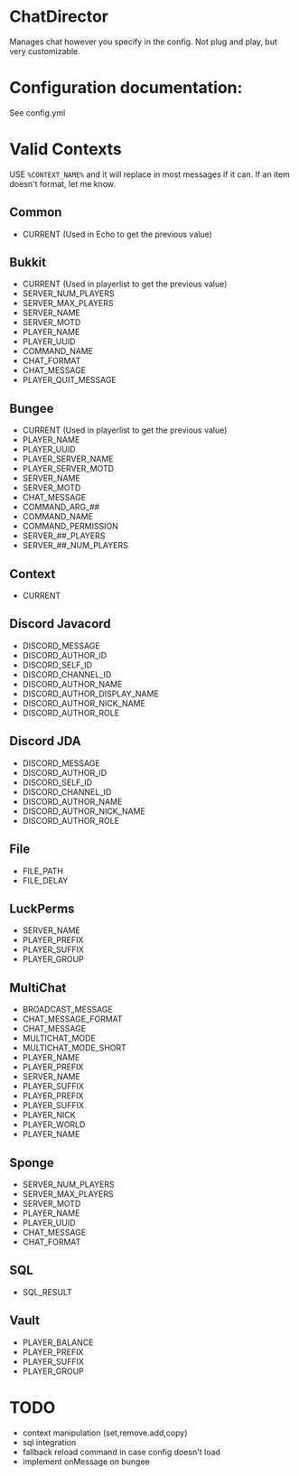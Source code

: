# ChatDirector

Manages chat however you specify in the config. Not plug and play, but very customizable.

# Configuration documentation:
See config.yml

# Valid Contexts
USE `%CONTEXT_NAME%` and it will replace in most messages if it can. If an item doesn't format, let me know.
## Common
- CURRENT (Used in Echo to get the previous value)
## Bukkit
- CURRENT (Used in playerlist to get the previous value)
- SERVER_NUM_PLAYERS
- SERVER_MAX_PLAYERS
- SERVER_NAME
- SERVER_MOTD
- PLAYER_NAME
- PLAYER_UUID
- COMMAND_NAME
- CHAT_FORMAT
- CHAT_MESSAGE
- PLAYER_QUIT_MESSAGE
## Bungee
- CURRENT (Used in playerlist to get the previous value)
- PLAYER_NAME
- PLAYER_UUID
- PLAYER_SERVER_NAME
- PLAYER_SERVER_MOTD
- SERVER_NAME
- SERVER_MOTD
- CHAT_MESSAGE
- COMMAND_ARG_##
- COMMAND_NAME
- COMMAND_PERMISSION
- SERVER_##_PLAYERS
- SERVER_##_NUM_PLAYERS
## Context
- CURRENT
## Discord Javacord
- DISCORD_MESSAGE
- DISCORD_AUTHOR_ID
- DISCORD_SELF_ID
- DISCORD_CHANNEL_ID
- DISCORD_AUTHOR_NAME
- DISCORD_AUTHOR_DISPLAY_NAME
- DISCORD_AUTHOR_NICK_NAME
- DISCORD_AUTHOR_ROLE
## Discord JDA
- DISCORD_MESSAGE
- DISCORD_AUTHOR_ID
- DISCORD_SELF_ID
- DISCORD_CHANNEL_ID
- DISCORD_AUTHOR_NAME
- DISCORD_AUTHOR_NICK_NAME
- DISCORD_AUTHOR_ROLE
## File
- FILE_PATH
- FILE_DELAY
## LuckPerms
- SERVER_NAME
- PLAYER_PREFIX
- PLAYER_SUFFIX
- PLAYER_GROUP
## MultiChat
- BROADCAST_MESSAGE
- CHAT_MESSAGE_FORMAT
- CHAT_MESSAGE
- MULTICHAT_MODE
- MULTICHAT_MODE_SHORT
- PLAYER_NAME
- PLAYER_PREFIX
- SERVER_NAME
- PLAYER_SUFFIX
- PLAYER_PREFIX
- PLAYER_SUFFIX
- PLAYER_NICK
- PLAYER_WORLD
- PLAYER_NAME
## Sponge
- SERVER_NUM_PLAYERS
- SERVER_MAX_PLAYERS
- SERVER_MOTD
- PLAYER_NAME
- PLAYER_UUID
- CHAT_MESSAGE
- CHAT_FORMAT
## SQL
- SQL_RESULT
## Vault
- PLAYER_BALANCE
- PLAYER_PREFIX
- PLAYER_SUFFIX
- PLAYER_GROUP

# TODO
- context manipulation (set,remove.add,copy)
- sql integration
- fallback reload command in case config doesn't load
- implement onMessage on bungee